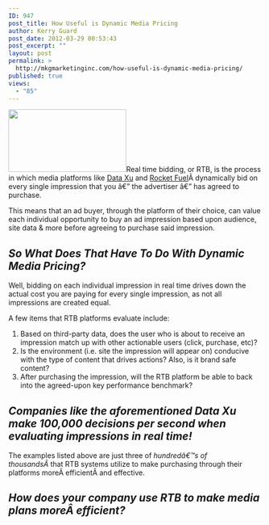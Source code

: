 ```yaml
---
ID: 947
post_title: How Useful is Dynamic Media Pricing
author: Kerry Guard
post_date: 2012-03-29 00:53:43
post_excerpt: ""
layout: post
permalink: >
  http://mkgmarketinginc.com/how-useful-is-dynamic-media-pricing/
published: true
views:
  - "85"
---
```

<img class="alignleft size-full wp-image-910" title="real-time-bidding" src="http://mkgmediagroup.com/wp-content/uploads/2012/04/real-time-bidding.jpeg" alt="" width="234" height="124" />Real time bidding, or RTB, is the process in which media platforms like <a href="http://dataxu.com" target="_blank">Data Xu</a> and <a href="http://rocketfuel.com" target="_blank">Rocket Fuel</a>Â dynamically bid on every single impression that you â€” the advertiser â€” has agreed to purchase.

This means that an ad buyer, through the platform of their choice, can value each individual opportunity to buy an ad impression based upon audience, site data &amp; more before agreeing to purchase said impression.
<h2><em>So What Does That Have To Do With Dynamic Media Pricing?</em></h2>
Well, bidding on each individual impression in real time drives down the actual cost you are paying for every single impression, as not all impressions are created equal.

A few items that RTB platforms evaluate include:
<ol>
	<li>Based on third-party data, does the user who is about to receive an impression match up with other actionable users (click, purchase, etc)?</li>
	<li>Is the environment (i.e. site the impression will appear on) conducive with the type of content that drives actions? Also, is it brand safe content?</li>
	<li>After purchasing the impression, will the RTB platform be able to back into the agreed-upon key performance benchmark?</li>
</ol>
<h2><em>Companies like the aforementioned Data Xu make 100,000 decisions per second when evaluating impressions in real time!</em></h2>
The examples listed above are just three of <em>hundredâ€™s of thousandsÂ </em>that RTB systems utilize to make purchasing through their platforms moreÂ efficientÂ and effective.
<h2><em>How does your company use RTB to make media plans moreÂ efficient?</em></h2>